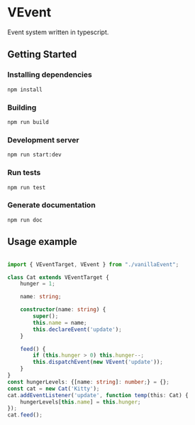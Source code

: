 # VEvent

Event system written in typescript.

## Getting Started

### Installing dependencies

```
npm install
```

### Building

```
npm run build
```

### Development server

```
npm run start:dev
```

### Run tests

```
npm run test
```

### Generate documentation

```
npm run doc
```

## Usage example

```typescript

import { VEventTarget, VEvent } from "./vanillaEvent";

class Cat extends VEventTarget {
    hunger = 1;

    name: string;

    constructor(name: string) {
        super();
        this.name = name;
        this.declareEvent('update');
    }

    feed() {
        if (this.hunger > 0) this.hunger--;
        this.dispatchEvent(new VEvent('update'));
    }
}
const hungerLevels: {[name: string]: number;} = {};
const cat = new Cat('Kitty');
cat.addEventListener('update', function temp(this: Cat) {
    hungerLevels[this.name] = this.hunger;
});
cat.feed();

```